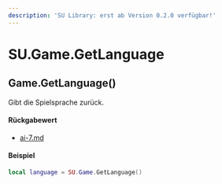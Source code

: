```yaml
---
description: 'SU Library: erst ab Version 0.2.0 verfügbar!'
---
```


# SU.Game.GetLanguage

## Game.GetLanguage()

Gibt die Spielsprache zurück.

#### Rückgabewert

* [ai-7.md](../../su-api-enums/ai-7.md "mention")

#### Beispiel

```lua
local language = SU.Game.GetLanguage()
```
